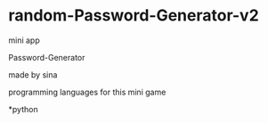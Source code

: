 # random-Password-Generator-v2

mini app

Password-Generator

made by sina

programming languages for this mini game

*python
